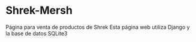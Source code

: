 # Shrek-Mersh
Página para venta de productos de Shrek
Esta página web utiliza Django y la base de datos SQLite3
